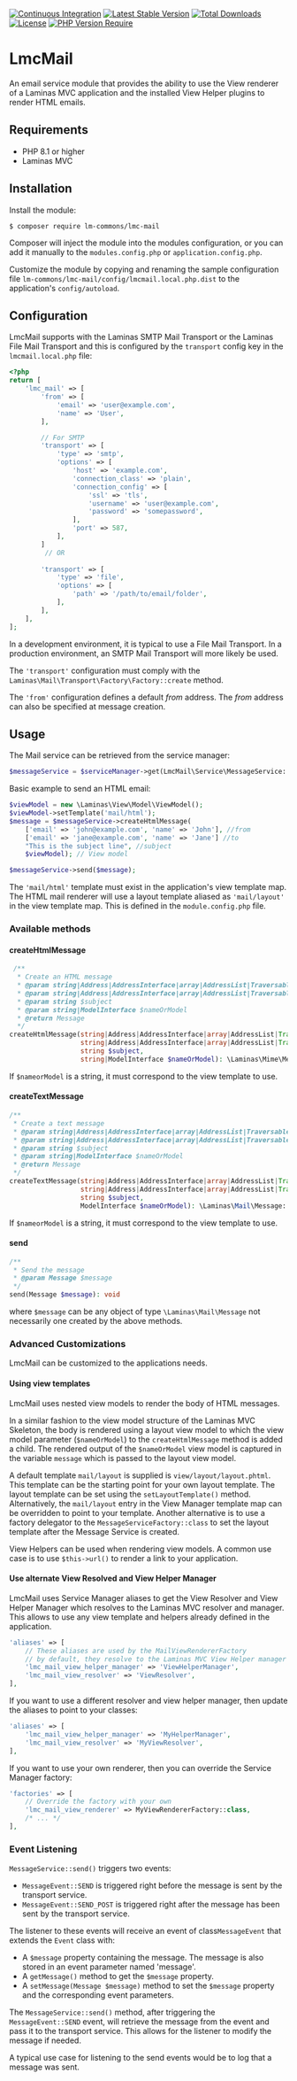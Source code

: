 [![Continuous Integration](https://github.com/lm-commons/LmcMail/actions/workflows/continuous-integration.yml/badge.svg)](https://github.com/lm-commons/LmcMail/actions/workflows/continuous-integration.yml)
[![Latest Stable Version](https://poser.pugx.org/lm-commons/lmc-mail/v/stable)](https://packagist.org/packages/lm-commons/lmc-mail)
[![Total Downloads](http://poser.pugx.org/lm-commons/lmc-mail/downloads)](https://packagist.org/packages/lm-commons/lmc-mail)
[![License](http://poser.pugx.org/lm-commons/lmc-mail/license)](https://packagist.org/packages/lm-commons/lmc-mail)
[![PHP Version Require](http://poser.pugx.org/lm-commons/lmc-mail/require/php)](https://packagist.org/packages/lm-commons/lmc-mail)
# LmcMail

An email service module that provides the ability to use the View renderer of a Laminas MVC application
and the installed View Helper plugins to render HTML emails.


## Requirements

- PHP 8.1 or higher
- Laminas MVC

## Installation

Install the module:

````shell
$ composer require lm-commons/lmc-mail
````

Composer will inject the module into the modules configuration, or you can add it manually to the `modules.config.php` or
`application.config.php`.

Customize the module by copying and renaming the sample configuration file `lm-commons/lmc-mail/config/lmcmail.local.php.dist` to the application's 
`config/autoload`.

## Configuration

LmcMail supports with the Laminas SMTP Mail Transport or the Laminas File Mail Transport and this is configured by the `transport` config key in the `lmcmail.local.php` file:

````php
<?php
return [
    'lmc_mail' => [
        'from' => [
            'email' => 'user@example.com',
            'name' => 'User',
        ],

        // For SMTP
        'transport' => [
            'type' => 'smtp',
            'options' => [
                'host' => 'example.com',
                'connection_class' => 'plain',
                'connection_config' => [
                    'ssl' => 'tls',
                    'username' => 'user@example.com',
                    'password' => 'somepassword',
                ],
                'port' => 587,
            ],
        ]    
         // OR
            
        'transport' => [
            'type' => 'file',
            'options' => [
                'path' => '/path/to/email/folder',
            ],
        ],
    ],
];
````
In a development environment, it is typical to use a File Mail Transport.  In a production environment, an SMTP Mail Transport will more likely be used.

The `'transport'` configuration must comply with the `Laminas\Mail\Transport\Factory\Factory::create` method.

The `'from'` configuration defines a default *from* address.  The *from* address can also be specified at message creation.

## Usage

The Mail service can be retrieved from the service manager:

````php
$messageService = $serviceManager->get(LmcMail\Service\MessageService::class);
````

Basic example to send an HTML email:

````php
$viewModel = new \Laminas\View\Model\ViewModel();
$viewModel->setTemplate('mail/html');
$message = $messageService->createHtmlMessage(
    ['email' => 'john@example.com', 'name' => 'John'], //from 
    ['email' => 'jane@example.com', 'name' => 'Jane'] //to
    "This is the subject line", //subject
    $viewModel); // View model

$messageService->send($message);
````

The `'mail/html'` template must exist in the application's view template map. The HTML mail renderer will use
a layout template aliased as `'mail/layout'` in the view template map. This is defined in the `module.config.php` file.

### Available methods

#### createHtmlMessage

````php
 /**
  * Create an HTML message
  * @param string|Address|AddressInterface|array|AddressList|Traversable $from
  * @param string|Address|AddressInterface|array|AddressList|Traversable $to
  * @param string $subject
  * @param string|ModelInterface $nameOrModel
  * @return Message
  */
createHtmlMessage(string|Address|AddressInterface|array|AddressList|Traversable $from, 
                  string|Address|AddressInterface|array|AddressList|Traversable $to, 
                  string $subject, 
                  string|ModelInterface $nameOrModel): \Laminas\Mime\Message::class
````
If `$nameorModel` is a string, it must correspond to the view template to use. 


#### createTextMessage
````php
/**
 * Create a text message
 * @param string|Address|AddressInterface|array|AddressList|Traversable $from
 * @param string|Address|AddressInterface|array|AddressList|Traversable $to
 * @param string $subject
 * @param string|ModelInterface $nameOrModel
 * @return Message
 */
createTextMessage(string|Address|AddressInterface|array|AddressList|Traversable $from, 
                  string|Address|AddressInterface|array|AddressList|Traversable $to, 
                  string $subject, 
                  ModelInterface $nameOrModel): \Laminas\Mail\Message::class
````
If `$nameorModel` is a string, it must correspond to the view template to use.

#### send
````php
/**
 * Send the message
 * @param Message $message
 */
send(Message $message): void
````
where `$message` can be any object of type `\Laminas\Mail\Message` not necessarily one created by the above methods.

### Advanced Customizations

LmcMail can be customized to the applications needs.

#### Using view templates

LmcMail uses nested view models to render the body of HTML messages. 

In a similar fashion to the view model structure of the Laminas MVC Skeleton,
the body is rendered using a layout view model to which the view model parameter (`$nameOrModel`) to the `createHtmlMessage` method is added a child.
The rendered output of the `$nameOrModel` view model is captured in the variable `message` which is passed to the layout view model.

A default template `mail/layout` is supplied is `view/layout/layout.phtml`. This template can be the starting point for your own layout template. 
The layout template can be set using the `setLayoutTemplate()` method. Alternatively,
the `mail/layout` entry in the View Manager template map can be overridden to point to your template. Another alternative is to use a factory delegator to the `MessageServiceFactory::class` to set the layout template after the Message Service is created. 

View Helpers can be used when rendering view models. A common use case is to use `$this->url()` to render a link to your application.

#### Use alternate View Resolved and View Helper Manager

LmcMail uses Service Manager aliases to get the View Resolver and View Helper Manager which resolves to the Laminas MVC resolver and manager. This allows to use any view template and helpers already defined in the application.

````php
'aliases' => [
    // These aliases are used by the MailViewRendererFactory
    // by default, they resolve to the Laminas MVC View Helper manager and Resolver
    'lmc_mail_view_helper_manager' => 'ViewHelperManager',
    'lmc_mail_view_resolver' => 'ViewResolver',
],
````
If you want to use a different resolver and view helper manager, then update the aliases to point to your classes:

````php
'aliases' => [
    'lmc_mail_view_helper_manager' => 'MyHelperManager',
    'lmc_mail_view_resolver' => 'MyViewResolver',
],
````

If you want to use your own renderer, then you can override the Service Manager factory:
````php
'factories' => [
    // Override the factory with your own
    'lmc_mail_view_renderer' => MyViewRendererFactory::class,
    /* ... */
],
````

### Event Listening

`MessageService::send()` triggers two events:  

- `MessageEvent::SEND` is triggered right before the message is sent by the transport service.
- `MessageEvent::SEND_POST` is triggered right after the message has been sent by the transport service.

The listener to these events will receive an event of class`MessageEvent` that extends the `Event` class with:

- A `$message` property containing the message. The message is also stored in an event parameter named 'message'.
- A `getMessage()` method to get the `$message` property.
- A `setMessage(Message $message)` method to set the `$message` property and the corresponding event parameters.

The `MessageService::send()` method, after triggering the `MessageEvent::SEND` event, will retrieve the message from the event and pass it to the transport service. This allows for the listener to modify the message if needed.

A typical use case for listening to the send events would be to log that a message was sent.
